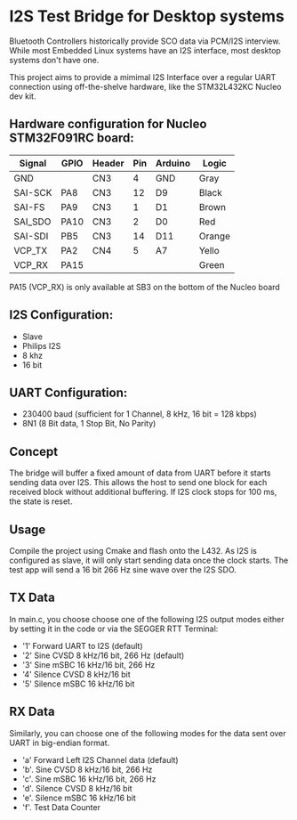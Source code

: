# I2S Test Bridge for Desktop systems

Bluetooth Controllers historically provide SCO data via PCM/I2S interview. While most Embedded Linux systems have an I2S interface, most desktop systems don't have one.

This project aims to provide a mimimal I2S Interface over a regular UART connection using off-the-shelve hardware,
like the STM32L432KC Nucleo dev kit.

## Hardware configuration for Nucleo STM32F091RC board:

  Signal  | GPIO | Header | Pin | Arduino | Logic
  --------|------|--------|-----|---------|------
  GND     |      | CN3    |  4  |  GND    | Gray
  SAI-SCK | PA8  | CN3    | 12  |  D9     | Black
  SAI-FS  | PA9  | CN3    |  1  |  D1     | Brown
  SAI_SDO | PA10 | CN3    |  2  |  D0     | Red 
  SAI-SDI | PB5  | CN3    | 14  | D11     | Orange
  VCP_TX  | PA2  | CN4    |  5  |  A7     | Yello
  VCP_RX  | PA15 |        |     |         | Green

PA15 (VCP_RX) is only available at SB3 on the bottom of the Nucleo board

## I2S Configuration:
- Slave
- Philips I2S
- 8 khz
- 16 bit

## UART Configuration:
- 230400 baud (sufficient for 1 Channel, 8 kHz, 16 bit = 128 kbps)
- 8N1 (8 Bit data, 1 Stop Bit, No Parity)

## Concept
The bridge will buffer a fixed amount of data from UART before it starts sending data over I2S. 
This allows the host to send one block for each received block without additional buffering.
If I2S clock stops for 100 ms, the state is reset.

## Usage

Compile the project using Cmake and flash onto the L432. As I2S is configured as slave, it will only start sending data once the clock starts.
The test app will send a 16 bit 266 Hz sine wave over the I2S SDO.

## TX Data

In main.c, you choose choose one of the following I2S output modes either by setting it in the code or via the SEGGER RTT Terminal:

- '1' Forward UART to I2S (default)
- '2' Sine    CVSD  8 kHz/16 bit, 266 Hz (default)
- '3' Sine    mSBC 16 kHz/16 bit, 266 Hz
- '4' Silence CVSD  8 kHz/16 bit
- '5' Silence mSBC 16 kHz/16 bit

## RX Data

Similarly, you can choose one of the following modes for the data sent over UART in big-endian format.

- 'a'  Forward Left I2S Channel data (default)
- 'b'. Sine    CVSD  8 kHz/16 bit, 266 Hz
- 'c'. Sine    mSBC 16 kHz/16 bit, 266 Hz
- 'd'. Silence CVSD  8 kHz/16 bit
- 'e'. Silence mSBC 16 kHz/16 bit
- 'f'. Test Data Counter
